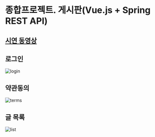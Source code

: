 # 종합프로젝트. 게시판(Vue.js + Spring REST API)
## [시연 동영상]()

## 로그인 
![login](https://user-images.githubusercontent.com/111489860/235628081-4d8e9bf4-da73-4c4e-8655-47f74405dec0.PNG)

## 약관동의 
![terms](https://user-images.githubusercontent.com/111489860/235628443-df364c90-6e49-421c-86da-02a2f6c9cb07.PNG)

## 글 목록
![list](https://user-images.githubusercontent.com/111489860/235627376-9ed56cf0-0dee-46d0-855c-6b68bbdb4920.PNG)<br/>

